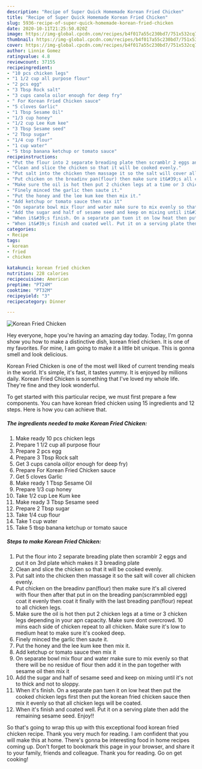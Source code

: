 ```yaml
---
description: "Recipe of Super Quick Homemade Korean Fried Chicken"
title: "Recipe of Super Quick Homemade Korean Fried Chicken"
slug: 5936-recipe-of-super-quick-homemade-korean-fried-chicken
date: 2020-10-11T21:25:50.020Z
image: https://img-global.cpcdn.com/recipes/b4f017a55c230bd7/751x532cq70/korean-fried-chicken-recipe-main-photo.jpg
thumbnail: https://img-global.cpcdn.com/recipes/b4f017a55c230bd7/751x532cq70/korean-fried-chicken-recipe-main-photo.jpg
cover: https://img-global.cpcdn.com/recipes/b4f017a55c230bd7/751x532cq70/korean-fried-chicken-recipe-main-photo.jpg
author: Linnie Gomez
ratingvalue: 4.8
reviewcount: 37155
recipeingredient:
- "10 pcs chicken legs"
- "1 1/2 cup all purpose flour"
- "2 pcs egg"
- "3 Tbsp Rock salt"
- "3 cups canola oilor enough for deep fry"
- " For Korean Fried Chicken sauce"
- "5 cloves Garlic"
- "1 Tbsp Sesame Oil"
- "1/3 cup honey"
- "1/2 cup Lee Kum kee"
- "3 Tbsp Sesame seed"
- "2 Tbsp sugar"
- "1/4 cup flour"
- "1 cup water"
- "5 tbsp banana ketchup or tomato sauce"
recipeinstructions:
- "Put the flour into 2 separate breading plate then scramblr 2 eggs and put it on 3rd plate which makes it 3 breading plate"
- "Clean and slice the chicken so that it will be cooked evenly."
- "Put salt into the chicken then massage it so the salt will cover all chicken evenly."
- "Put chicken on the breadinv pan(flour) then make sure it&#39;s all civered with flour then after that put in on the breading pan(scrammbled egg) coat it evenly then coat it finally with the last breading pan(flour) repeat to all chicken legs."
- "Make sure the oil is hot then put 2 chicken legs at a time or 3 chicken legs depending in your apn capacity. Make sure dont overcrowd. 10 mins each side of chicken repeat to all chicken. Make sure it&#39;s low to medium heat to make sure it&#39;s cooked deep."
- "Finely minced the garlic then saute it."
- "Put the honey and the lee kum kee then mix it."
- "Add ketchup or tomato sauce then mix it"
- "On separate bowl mix flour and water make sure to mix evenly so that there will be no residue of flour then add it in the pan together with sesame oil then mix it"
- "Add the sugar and half of sesame seed and keep on mixing until it&#39;s not to thick and not to sloppy."
- "When it&#39;s finish. On a separate pan tuen it on low heat then put the cooked chicken legs first then put the korean fried chicken sauce then mix it evenly so that all chicken legs will be coated."
- "When it&#39;s finish and coated well. Put it on a serving plate then add the remaining sesame seed. Enjoy!!"
categories:
- Recipe
tags:
- korean
- fried
- chicken

katakunci: korean fried chicken 
nutrition: 228 calories
recipecuisine: American
preptime: "PT24M"
cooktime: "PT32M"
recipeyield: "3"
recipecategory: Dinner

---
```



![Korean Fried Chicken](https://img-global.cpcdn.com/recipes/b4f017a55c230bd7/751x532cq70/korean-fried-chicken-recipe-main-photo.jpg)

Hey everyone, hope you're having an amazing day today. Today, I'm gonna show you how to make a distinctive dish, korean fried chicken. It is one of my favorites. For mine, I am going to make it a little bit unique. This is gonna smell and look delicious.

Korean Fried Chicken is one of the most well liked of current trending meals in the world. It's simple, it's fast, it tastes yummy. It is enjoyed by millions daily. Korean Fried Chicken is something that I've loved my whole life. They're fine and they look wonderful.




To get started with this particular recipe, we must first prepare a few components. You can have korean fried chicken using 15 ingredients and 12 steps. Here is how you can achieve that.

<!--inarticleads1-->

##### The ingredients needed to make Korean Fried Chicken:

1. Make ready 10 pcs chicken legs
1. Prepare 1 1/2 cup all purpose flour
1. Prepare 2 pcs egg
1. Prepare 3 Tbsp Rock salt
1. Get 3 cups canola oil(or enough for deep fry)
1. Prepare  For Korean Fried Chicken sauce
1. Get 5 cloves Garlic
1. Make ready 1 Tbsp Sesame Oil
1. Prepare 1/3 cup honey
1. Take 1/2 cup Lee Kum kee
1. Make ready 3 Tbsp Sesame seed
1. Prepare 2 Tbsp sugar
1. Take 1/4 cup flour
1. Take 1 cup water
1. Take 5 tbsp banana ketchup or tomato sauce




<!--inarticleads2-->

##### Steps to make Korean Fried Chicken:

1. Put the flour into 2 separate breading plate then scramblr 2 eggs and put it on 3rd plate which makes it 3 breading plate
1. Clean and slice the chicken so that it will be cooked evenly.
1. Put salt into the chicken then massage it so the salt will cover all chicken evenly.
1. Put chicken on the breadinv pan(flour) then make sure it&#39;s all civered with flour then after that put in on the breading pan(scrammbled egg) coat it evenly then coat it finally with the last breading pan(flour) repeat to all chicken legs.
1. Make sure the oil is hot then put 2 chicken legs at a time or 3 chicken legs depending in your apn capacity. Make sure dont overcrowd. 10 mins each side of chicken repeat to all chicken. Make sure it&#39;s low to medium heat to make sure it&#39;s cooked deep.
1. Finely minced the garlic then saute it.
1. Put the honey and the lee kum kee then mix it.
1. Add ketchup or tomato sauce then mix it
1. On separate bowl mix flour and water make sure to mix evenly so that there will be no residue of flour then add it in the pan together with sesame oil then mix it
1. Add the sugar and half of sesame seed and keep on mixing until it&#39;s not to thick and not to sloppy.
1. When it&#39;s finish. On a separate pan tuen it on low heat then put the cooked chicken legs first then put the korean fried chicken sauce then mix it evenly so that all chicken legs will be coated.
1. When it&#39;s finish and coated well. Put it on a serving plate then add the remaining sesame seed. Enjoy!!




So that's going to wrap this up with this exceptional food korean fried chicken recipe. Thank you very much for reading. I am confident that you will make this at home. There's gonna be interesting food in home recipes coming up. Don't forget to bookmark this page in your browser, and share it to your family, friends and colleague. Thank you for reading. Go on get cooking!
